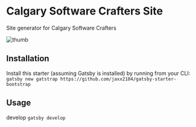 # Calgary Software Crafters Site

Site generator for Calgary Software Crafters

![thumb](https://user-images.githubusercontent.com/2681007/42584980-656c9406-856f-11e8-882f-cafa9d89b395.png)

## Installation

Install this starter (assuming Gatsby is installed) by running from your CLI:
`gatsby new gatstrap https://github.com/jaxx2104/gatsby-starter-bootstrap`

## Usage

develop
`gatsby develop`
